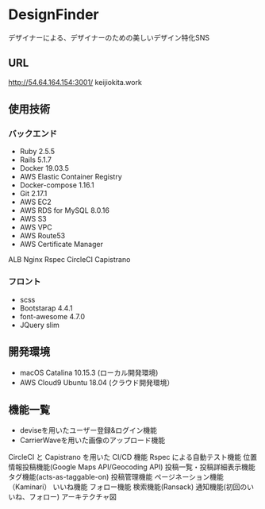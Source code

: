 # DesignFinder 
デザイナーによる、デザイナーのための美しいデザイン特化SNS

## URL 
http://54.64.164.154:3001/
keijiokita.work

## 使用技術

### バックエンド

* Ruby 2.5.5
* Rails 5.1.7
* Docker 19.03.5
* AWS Elastic Container Registry
* Docker-compose 1.16.1
* Git 2.17.1
* AWS EC2
* AWS RDS for MySQL 8.0.16
* AWS S3
* AWS VPC
* AWS Route53
* AWS Certificate Manager


ALB
Nginx
Rspec
CircleCI
Capistrano


### フロント
* scss
* Bootstarap 4.4.1
* font-awesome 4.7.0
* JQuery
slim

## 開発環境
* macOS Catalina 10.15.3 (ローカル開発環境)
* AWS Cloud9 Ubuntu 18.04 (クラウド開発環境）

## 機能一覧

* deviseを用いたユーザー登録&ログイン機能
* CarrierWaveを用いた画像のアップロード機能

CircleCI と Capistrano を用いた CI/CD 機能
Rspec による自動テスト機能
位置情報投稿機能(Google Maps API/Geocoding API)
投稿一覧・投稿詳細表示機能
タグ機能(acts-as-taggable-on)
投稿管理機能
ページネーション機能（Kaminari）
いいね機能
フォロー機能
検索機能(Ransack)
通知機能(初回のいいね、フォロー)
アーキテクチャ図
